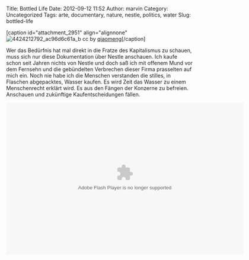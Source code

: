 Title: Bottled Life
Date: 2012-09-12 11:52
Author: marvin
Category: Uncategorized
Tags: arte, documentary, nature, nestle, politics, water
Slug: bottled-life

[caption id="attachment\_2951" align="alignnone"
![4424212792_ac96d6c61a_b]({filename}/images/4424212792_ac96d6c61a_b.jpg)
cc by
[qiaomeng](http://www.flickr.com/photos/qiaomeng/4424212792/in/photostream/)[/caption]

Wer das Bedürfnis hat mal direkt in die Fratze des Kapitalismus zu
schauen, muss sich nur diese Dokumentation über Nestle anschauen. Ich
kaufe schon seit Jahren nichts von Nestle und doch saß ich mit offenem
Mund vor dem Fernsehn und die gebündelten Verbrechen dieser Firma
prasselten auf mich ein. Noch nie habe ich die Menschen verstanden die
stilles, in Flaschen abgepacktes, Wasser kaufen. Es wird Zeit das Wasser
zu einem Menschenrecht erklärt wird. Es aus den Fängen der Konzerne zu
befreien. Anschauen und zukünftige Kaufentscheidungen fällen.

<p>
<object classid="clsid:D27CDB6E-AE6D-11cf-96B8-444553540000" codebase="http://download.macromedia.com/pub/shockwave/cabs/flash/swflash.cab#version=10,0,0,0" id="playerArte" allowscriptaccess="always" width="640" height="410">
<param name="allowFullScreen" value="true"></param><param name="allowScriptAccess" value="always"></param><param name="quality" value="high"><param name="movie" value="http://videos.arte.tv/videoplayer.swf?configFileUrl=http%3A%2F%2Fvideos%2Earte%2Etv%2Fcae%2Fstatic%2Fflash%2Fplayer%2Fconfig%2Exml⟨=de&amp;videorefFileUrl=http%3A%2F%2Fvideos%2Earte%2Etv%2Fde%2Fdo%5Fdelegate%2Fvideos%2Fbottled%2Dlife%2D%2D6907084%2Cview%2CasPlayerXml%2Exml&amp;admin=false&amp;videoId=6907084&amp;autoPlay=true&amp;localizedPathUrl=http%3A%2F%2Fvideos%2Earte%2Etv%2Fcae%2Fstatic%2Fflash%2Fplayer%2F&amp;mode=prod&amp;embed=true&amp;autoPlay=false">

<embed src="http://videos.arte.tv/videoplayer.swf?configFileUrl=http%3A%2F%2Fvideos%2Earte%2Etv%2Fcae%2Fstatic%2Fflash%2Fplayer%2Fconfig%2Exml⟨=de&amp;videorefFileUrl=http%3A%2F%2Fvideos%2Earte%2Etv%2Fde%2Fdo%5Fdelegate%2Fvideos%2Fbottled%2Dlife%2D%2D6907084%2Cview%2CasPlayerXml%2Exml&amp;admin=false&amp;videoId=6907084&amp;autoPlay=true&amp;localizedPathUrl=http%3A%2F%2Fvideos%2Earte%2Etv%2Fcae%2Fstatic%2Fflash%2Fplayer%2F&amp;mode=prod&amp;embed=true&amp;autoPlay=false" width="640" height="410" allowfullscreen="true" name="playerArte" quality="high" allowscriptaccess="always" pluginspage="http://www.macromedia.com/go/getflashplayer" type="application/x-shockwave-flash">
</embed>
</object>
</p>

